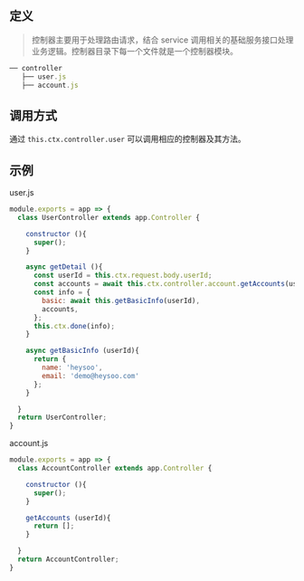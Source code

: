 ## 定义
> 控制器主要用于处理路由请求，结合 service 调用相关的基础服务接口处理业务逻辑。控制器目录下每一个文件就是一个控制器模块。

```js
── controller
   ├── user.js
   ├── account.js
```

## 调用方式
通过 `this.ctx.controller.user` 可以调用相应的控制器及其方法。

## 示例
user.js
```js
module.exports = app => {
  class UserController extends app.Controller {

    constructor (){
      super();
    }

    async getDetail (){
      const userId = this.ctx.request.body.userId;
      const accounts = await this.ctx.controller.account.getAccounts(userId);
      const info = {
        basic: await this.getBasicInfo(userId),
        accounts,
      };
      this.ctx.done(info);
    }

    async getBasicInfo (userId){
      return {
        name: 'heysoo',
        email: 'demo@heysoo.com'
      };
    }

  }
  return UserController;
}
```
account.js
```js
module.exports = app => {
  class AccountController extends app.Controller {

    constructor (){
      super();
    }

    getAccounts (userId){
      return [];
    }

  }
  return AccountController;
}
```
